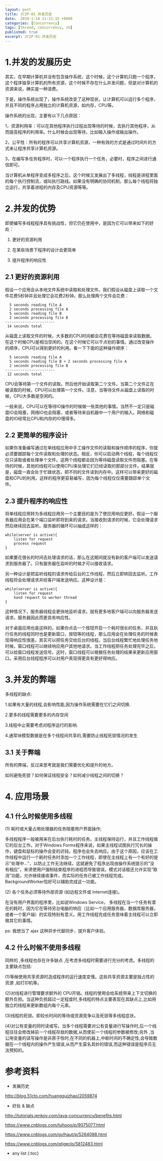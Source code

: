 ```yaml
---
layout: post
title: JCIP-01-并发历史
date:  2019-1-18 11:21:15 +0800
categories: [Concurrency]
tags: [thread, concurrency, sh]
published: true
excerpt: JCIP-01-并发历史
---
```


# 1.并发的发展历史

其实，在早期计算机并没有包含操作系统，这个时候，这个计算机只跑一个程序，这个程序独享计算机的所有资源，这个时候不存在什么并发问题，但是对计算机的资源来说，确实是一种浪费。

于是，操作系统出现了，操作系统改变了这种现状，让计算机可以运行多个程序，并且不同的程序占用独立的计算机资源，如内存，CPU等。

操作系统的出现，主要有以下几点原因：

1，资源利用率：可以在其他程序执行过程出现等待的时候，去执行其他程序，从而提高程序的利用率。什么时候会出现等待，比如输入操作或输出操作。

2，公平性：所有的程序可以共享计算机资源，一种有效的方式是通过时间片的方式来让程序共享计算机资源。

3，在编写多任务程序时，可以一个程序执行一个任务，必要时，程序之间进行通信即可。

当计算机从单程序变成多程序之后，这个时候又发展出了多线程，线程是进程里面的每个执行控制流，或叫执行路线。如果没有明确的协同机制，那么每个线程将独立运行，共享着进程的内存及CPU资源等等。

# 2.并发的优势

即使编写多线程程序具有挑战性，但它仍在使用中，是因为它可以带来如下的好处：

1. 更好的资源利用

2. 在某些场景下程序的设计会更简单

3. 提升程序的响应性

## 2.1 更好的资源利用

假设一个应用会从本地文件系统中读取和处理文件。我们假设从磁盘上读取一个文件花费5秒钟并且处理它会花费2秒钟。那么处理两个文件会花费：

```
  5 seconds reading file A
  2 seconds processing file A
  5 seconds reading file B
  2 seconds processing file B
-----------------------
 14 seconds total
```

从磁盘上读取文件的时候，大多数的CPU时间都会花费在等待磁盘来读取数据。在这个时候CPU是相当空闲的。在这个时候它可以干点别的事情。通过改变操作的顺序，CPU可以得到更好的利用。看一下下面的这种操作顺序：

```
  5 seconds reading file A
  5 seconds reading file B + 2 seconds processing file A
  2 seconds processing file B
-----------------------
 12 seconds total
```

CPU会等待第一个文件的读取。然后他开始读取第二个文件。当第二个文件正在被读取的时候，CPU可以处理第一个文件。注意，当等待文件从磁盘上读取的时候，CPU大多数是空闲的。

一般来说，CPU可以在等待IO操作的时候做一些其他的事情。当然不一定只是磁盘IO会阻塞，网络IO也会阻塞，或者等待来自机器中一个用户的输入。网络和磁盘的IO经常比CPU和内存的IO慢得多。

## 2.2 更简单的程序设计

如果你准备编写通过在单线程应用中手工操作文件的读取和操作顺序的程序，你就必须要跟踪每个文件读取和处理的状态。相反，你可以启动两个线程，每个线程仅仅只读取或者处理单个文件。这两个线程都会因为等待磁盘读取文件而阻塞。在等待的时候，其他的线程可以使用CPU来处理它们已经读取的那部分文件。结果就是，磁盘一直会处于忙碌状态，把不同的文件读到内存中。这样可以带来更好的磁盘和CPU的利用。这样的程序更容易编写，因为每个线程仅仅需要跟踪单个文件。

## 2.3 提升程序的响应性

将单线程应用转为多线程应用另一个主要目的是为了使应用响应更好。假设一个服务器应用会在某个端口监听即将到来的请求。当接收到请求的时候，它会处理请求然后继续回去监听。服务器的循环可以抽成这样的：

```
while(server is active){
    listen for request
    process request
}
```

如果要花很长的时间去处理请求的话，那么在这期间就没有新的客户端可以发送请求到服务器了。只有服务器在监听的时候才可以接收请求。

另一种设计是把监听线程的请求传给后台的工作线程，然后立即转回去监听。工作线程将会处理请求并给客户端发送响应。这种设计是：

```
while(server is active){
    listen for request
    hand request to worker thread
}
```

这种情况下，服务器线程会更快地监听请求。就有更多地客户端可以向服务器发送请求。服务器因此而更具有响应性。

对于桌面应用也是这样的。如果你点击一个按钮开启一个耗时很长的任务，并且执行任务的线程同时也是更新窗口，按钮等的线程，那么应用会在处理任务的时候表现得响应性很差。其实可以把任务交给后台的线程。当后台线程繁忙地处理任务地时候，窗口线程可以继续响应用户其他地请求。当工作线程把任务处理完毕之后，可以给窗口线程发送信号。这时，窗口线程可以根据任务处理的结果来更新应用窗口。采用后台线程程序可以对用户表现得更具有更好得响应。

# 3.并发的弊端

多线程的缺点:

1.如果有大量的线程,会影响性能,因为操作系统需要在它们之间切换.

2.更多的线程需要更多的内存空间

3.线程中止需要考虑对程序运行的影响.

4.通常块模型数据是在多个线程间共享的,需要防止线程死锁情况的发生

## 3.1 关于弊端

所有的弊端，反过来思考就是我们需要优化和提升的地方。

如何避免死锁？如何保证线程安全？如何减少线程之间的切换？

# 4. 应用场景

## 4.1 什么时候使用多线程　　

(1) 耗时或大量占用处理器的任务阻塞用户界面操作;

多线程程序一般被用来在后台执行耗时的任务。主线程保持运行，并且工作线程做它的后台工作。对于Windows Forms程序来说，如果主线程试图执行冗长的操作，键盘和鼠标的操作会变的迟钝，程序也会失去响应。由于这个原因，应该在工作线程中运行一个耗时任务时添加一个工作线程，即使在主线程上有一个有好的提示“处理中...”，以防止工作无法继续。这就避免了程序出现由操作系统提示的“没有相应”，来诱使用户强制结束程序的进程而导致错误。模式对话框还允许实现“取消”功能，允许继续接收事件，而实际的任务已被工作线程完成。BackgroundWorker恰好可以辅助完成这一功能。

(2) 各个任务必须等待外部资源 (如远程文件或 Internet连接)。

在没有用户界面的程序里，比如说Windows Service， 多线程在当一个任务有潜在的耗时，因为它在等待另台电脑的响应（比如一个应用服务器，数据库服务器，或者一个客户端）的实现特别有意义。用工作线程完成任务意味着主线程可以立即做其它的事情。

ps: 我想当了 ajax 这种异步代替同步，提升客户体验。

## 4.2 什么时候不使用多线程　　

同样的 ,多线程也存在许多缺点 ,在考虑多线程时需要进行充分的考虑。多线程的主要缺点包括: 

(1)等候使用共享资源时造成程序的运行速度变慢。这些共享资源主要是独占性的资源 ,如打印机等。

(2)对线程进行管理要求额外的 CPU开销。线程的使用会给系统带来上下文切换的额外负担。当这种负担超过一定程度时,多线程的特点主要表现在其缺点上,比如用独立的线程来更新数组内每个元素。

(3)线程的死锁。即较长时间的等待或资源竞争以及死锁等多线程症状。

(4)对公有变量的同时读或写。当多个线程需要对公有变量进行写操作时,后一个线程往往会修改掉前一个线程存放的数据,从而使前一个线程的参数被修改;另外 ,当公用变量的读写操作是非原子性时,在不同的机器上,中断时间的不确定性,会导致数据在一个线程内的操作产生错误,从而产生莫名其妙的错误,而这种错误是程序员无法预知的。

# 参考资料

- 发展历史

http://blog.51cto.com/huangguizhao/2059874

- 好处 & 缺点

http://tutorials.jenkov.com/java-concurrency/benefits.html

https://www.cnblogs.com/tuhooo/p/9075077.html

https://www.cnblogs.com/gylhaut/p/5264088.html

https://www.cnblogs.com/qtiger/p/5812483.html

* any list
{:toc}